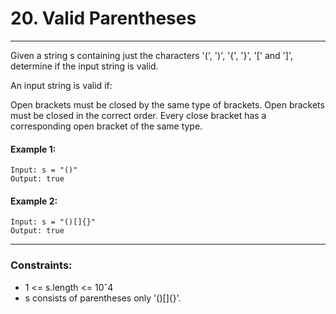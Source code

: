 # 20. Valid Parentheses

---
Given a string s containing just the characters '(', ')', '{', '}', '[' and ']', determine if the input string is valid.

An input string is valid if:

Open brackets must be closed by the same type of brackets.
Open brackets must be closed in the correct order.
Every close bracket has a corresponding open bracket of the same type.

#### Example 1:
```
Input: s = "()"
Output: true
```
#### Example 2:
```
Input: s = "()[]{}"
Output: true
```

---
### Constraints:

- 1 <= s.length <= 10ˆ4
- s consists of parentheses only '()[]{}'.
